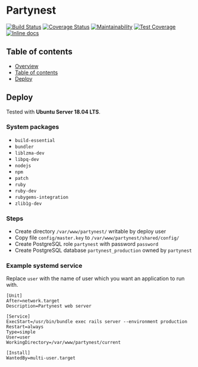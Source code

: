 Partynest
=========

[![Build Status](https://travis-ci.org/libertarian-party/partynest.svg?branch=master)](https://travis-ci.org/libertarian-party/partynest)
[![Coverage Status](https://coveralls.io/repos/github/libertarian-party/partynest/badge.svg?branch=master)](https://coveralls.io/github/libertarian-party/partynest?branch=master)
[![Maintainability](https://api.codeclimate.com/v1/badges/974d97f03895453189e1/maintainability)](https://codeclimate.com/github/libertarian-party/partynest/maintainability)
[![Test Coverage](https://api.codeclimate.com/v1/badges/974d97f03895453189e1/test_coverage)](https://codeclimate.com/github/libertarian-party/partynest/test_coverage)
[![Inline docs](http://inch-ci.org/github/libertarian-party/partynest.svg?branch=master)](http://inch-ci.org/github/libertarian-party/partynest)



Table of contents
-----------------

* [Overview](#partynest)
* [Table of contents](#table-of-contents)
* [Deploy](#deploy)



Deploy
------

Tested with **Ubuntu Server 18.04 LTS**.

### System packages

* `build-essential`
* `bundler`
* `liblzma-dev`
* `libpq-dev`
* `nodejs`
* `npm`
* `patch`
* `ruby`
* `ruby-dev`
* `rubygems-integration`
* `zlib1g-dev`

### Steps

* Create directory `/var/www/partynest/` writable by deploy user
* Copy file `config/master.key` to `/var/www/partynest/shared/config/`
* Create PostgreSQL role `partynest` with password `password`
* Create PostgreSQL database `partynest_production` owned by `partynest`

### Example systemd service

Replace `user` with the name of user which you want an application to run with.

```
[Unit]
After=network.target
Description=Partynest web server

[Service]
ExecStart=/usr/bin/bundle exec rails server --environment production
Restart=always
Type=simple
User=user
WorkingDirectory=/var/www/partynest/current

[Install]
WantedBy=multi-user.target
```
